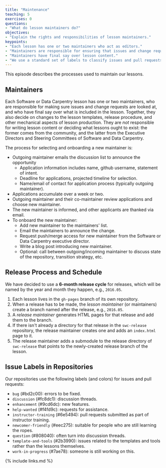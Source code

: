 ```yaml
---
title: "Maintenance"
teaching: 5
exercises: 0
questions:
- "What do lesson maintainers do?"
objectives:
- "Explain the rights and responsibilities of lesson maintainers."
keypoints:
- "Each lesson has one or two maintainers who act as editors."
- "Maintainers are responsible for ensuring that issues and change requests are addressed."
- "Maintainers have final say over lesson content."
- "We use a standard set of labels to classify issues and pull requests."
---
```


This episode describes the processes used to maintain our lessons.

## Maintainers

Each Software or Data Carpentry lesson has one or two maintainers,
who are responsible for making sure issues and change requests are looked at,
and who have final say over what is included in the lesson.
Together,
they also decide on changes to the lesson templates,
release procedure,
and other mechanical aspects of lesson production.
They are *not* responsible for writing lesson content or deciding what lessons ought to exist:
the former comes from the community,
and the latter from the Executive Directors and Steering Committees of Software and Data Carpentry.

The process for selecting and onboarding a new maintainer is:

*   Outgoing maintainer emails the discussion list to announce the opportunity
    *    Application information includes name, github username, statement of intent.
    *    Deadline for applications, projected timeline for selection.
    *    Name/email of contact for application process (typically outgoing maintainer).
*   Applications accumulate over a week or two.
*   Outgoing maintainer and their co-maintainer review applications and choose new maintainer.
*   The new maintainer is informed, and other applicants are thanked via email.
*   To onboard the new maintainer:
    *   Add new maintainer to the maintainers' list.
    *   Email the maintainers to announce the change.
    *   Request push/merge access for new maintainer from
        the Software or Data Carpentry executive director.
    *   Write a blog post introducing new maintainer.
    *   Optional: call between outgoing/incoming maintainer to discuss state of the repository,
        transition strategy, etc.

## Release Process and Schedule

We have decided to use a **6-month release cycle** for releases, which
will be named by the year and month they happen, e.g., `2016.05`.

1.  Each lesson lives in the `gh-pages` branch of its own repository.
2.  When a release has to be made,
    the *lesson maintainer* (or maintainers) create a branch named after the release,
    e.g., `2016.05`.
3.  A *release maintainer* generates HTML pages for that release and add them to the branch.
4.  If there isn't already a directory for that release in the `swc-release` repository,
    the release maintainer creates one
    and adds an `index.html` page to it.
5.  The release maintainer adds a submodule to the release directory of `swc-release`
    that points to the newly-created release branch of the lesson.

## Issue Labels in Repositories

Our repositories use the following labels (and colors) for issues and pull requests:

*   `bug` (#bd2c00): errors to be fixed.
*   `discussion` (#fc8dc1): discussion threads.
*   `enhancement` (#9cd6dc): new features.
*   `help-wanted` (#f4fd9c): requests for assistance.
*   `instructor-training` (#6e5494): pull requests submitted as part of instructor training.
*   `newcomer-friendly` (#eec275): suitable for people who are still learning the ropes.
*   `question` (#808040): often turn into discussion threads.
*   `template-and-tools` (#2b3990): issues related to the templates and tools
    rather than the lessons themselves.
*   `work-in-progress` (#7ae78): someone is still working on this.

{% include links.md %}
